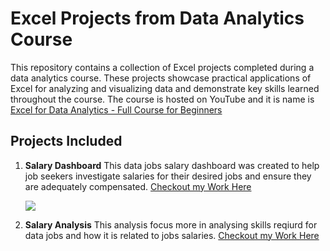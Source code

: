 # Excel Projects from Data Analytics Course

This repository contains a collection of Excel projects completed during a data analytics course. These projects showcase practical applications of Excel for analyzing and visualizing data and demonstrate key skills learned throughout the course.
The course is hosted on YouTube and it is name is [Excel for Data Analytics - Full Course for Beginners
](https://www.youtube.com/watch?v=pCJ15nGFgVg&t=37366s)

## Projects Included

1. **Salary Dashboard**
   This data jobs salary dashboard was created to help job seekers investigate salaries for their desired jobs and ensure they are adequately compensated.
   [Checkout my Work Here](https://github.com/MohammadGhanaym/Excel-Course-Practical-Projects/tree/main/Project_1_Salary_Dashboard)


   
   ![](https://github.com/MohammadGhanaym/Excel-Course-Practical-Projects/blob/main/Images/salary_dashboard.gif)
   

3. **Salary Analysis**
   This analysis focus more in analysing skills reqiurd for data jobs and how it is related to jobs salaries.
   [Checkout my Work Here](https://github.com/MohammadGhanaym/Excel-Course-Practical-Projects/tree/main/Project_2_Salary_Analysis)



